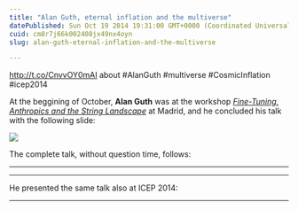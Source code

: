 ```yaml
---
title: "Alan Guth, eternal inflation and the multiverse"
datePublished: Sun Oct 19 2014 19:31:00 GMT+0000 (Coordinated Universal Time)
cuid: cm8r7j66k002408jx49nx4oyn
slug: alan-guth-eternal-inflation-and-the-multiverse

---
```



http://t.co/CnvvOY0mAI about #AlanGuth #multiverse #CosmicInflation #icep2014

At the beggining of October, **Alan Guth** was at the workshop [_Fine-Tuning, Anthropics and the String Landscape_](http://workshops.ift.uam-csic.es/iftw.php/ws/anthropic/home) at Madrid, and he concluded his talk with the following slide:

![](https://cdn.hashnode.com/res/hashnode/image/upload/v1743071105954/fd93688c-99e1-4973-af3c-1a164e223e02.jpeg)

The complete talk, without question time, follows:

* * *

* * *

He presented the same talk also at ICEP 2014:

* * *